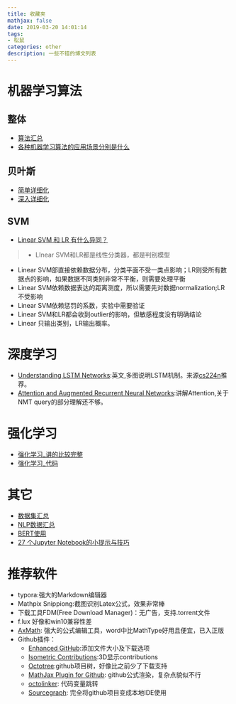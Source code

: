 ```yaml
---
title: 收藏夹
mathjax: false
date: 2019-03-20 14:01:14
tags: 
- 松鼠
categories: other
description: 一些不错的博文列表
---
```


# 机器学习算法
## 整体
- [算法汇总](https://zhuanlan.zhihu.com/p/32877396)
- [各种机器学习算法的应用场景分别是什么](https://www.zhihu.com/question/26726794)

## 贝叶斯
- [简单详细化](https://ocw.mit.edu/courses/mathematics/18-05-introduction-to-probability-and-statistics-spring-2014/readings/MIT18_05S14_Reading11.pdf)
- [深入详细化](http://mindhacks.cn/2008/09/21/the-magical-bayesian-method/?tdsourcetag=s_pctim_aiomsg)

## SVM
- [Linear SVM 和 LR 有什么异同？](https://www.zhihu.com/question/26768865)
> - LInear SVM和LR都是线性分类器，都是判别模型
- Linear SVM部直接依赖数据分布，分类平面不受一类点影响；LR则受所有数据点的影响，如果数据不同类别非常不平衡，则需要处理平衡
- Linear SVM依赖数据表达的距离测度，所以需要先对数据normalization;LR不受影响
- Linear SVM依赖惩罚的系数，实验中需要验证
- Linear SVM和LR都会收到outlier的影响，但敏感程度没有明确结论
- Linear 只输出类别，LR输出概率。

# 深度学习
- [Understanding LSTM Networks](http://colah.github.io/posts/2015-08-Understanding-LSTMs/):英文,多图说明LSTM机制。来源[cs224n](https://web.stanford.edu/class/archive/cs/cs224n/cs224n.1184/syllabus.html)推荐。
- [Attention and Augmented Recurrent Neural Networks](https://distill.pub/2016/augmented-rnns/#attentional-interfaces):讲解Attention,关于NMT query的部分理解还不够。

# 强化学习
- [强化学习_讲的比较完整](https://www.intel.ai/demystifying-deep-reinforcement-learning/)
- [强化学习_代码](https://github.com/yenchenlin/DeepLearningFlappyBird/blob/master/deep_q_network.py)


# 其它
- [数据集汇总](https://github.com/awesomedata/awesome-public-datasets#naturallanguage)
- [NLP数据汇总](https://github.com/niderhoff/nlp-datasets)
- [BERT使用](https://zhuanlan.zhihu.com/p/61671334)
- [27 个Jupyter Notebook的小提示与技巧](http://liuchengxu.org/pelican-blog/jupyter-notebook-tips.html)



# 推荐软件

- typora:强大的Markdown编辑器
- Mathpix Snippiong:截图识别Latex公式，效果非常棒
- 下载工具FDM(Free Download Manager)：无广告，支持.torrent文件
- f.lux 好像和win10兼容性差
- [AxMath](<http://www.amyxun.com/>): 强大的公式编辑工具，word中比MathType好用且便宜，已入正版
- Github插件：
  - [Enhanced GitHub](<https://chrome.google.com/webstore/detail/enhanced-github/anlikcnbgdeidpacdbdljnabclhahhmd?utm_source=chrome-ntp-icon>):添加文件大小及下载选项
  - [Isometric Contributions](<https://chrome.google.com/webstore/detail/isometric-contributions/mjoedlfflcchnleknnceiplgaeoegien?utm_source=chrome-ntp-icon>):3D显示contributions 
  - [Octotree](<https://chrome.google.com/webstore/detail/octotree/bkhaagjahfmjljalopjnoealnfndnagc?utm_source=chrome-ntp-icon>):github项目树，好像比之前少了下载支持
  - [MathJax Plugin for Github](<https://chrome.google.com/webstore/detail/mathjax-plugin-for-github/ioemnmodlmafdkllaclgeombjnmnbima>): github公式渲染，复杂点貌似不行
  - [octolinker](<https://octolinker.now.sh/>): 代码变量跳转
  - [Sourcegraph](<https://chrome.google.com/webstore/detail/sourcegraph/dgjhfomjieaadpoljlnidmbgkdffpack>): 完全将github项目变成本地IDE使用